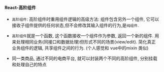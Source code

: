 #### React-高阶组件
- `高阶组件`:  高阶组件时重用组件逻辑的高级方法: 组件包含另外一个组件, 它可以接收子组件提供的任何状态,但不会修改其输入组件的行为,是`纯组件`.
- `高阶组件`就是一个函数, 这个函数接收一个组件作为参数, 返回一个新的组件. 用来处理相同业务(同接口和数据处理)但形式不同的场景(view/edit). 简化真正业务组件的逻辑, 共享组件之间的行为. (个人感觉和 vue中的mixin 类似)

- 同一类商品, 通过不同的电商平台, 就可以封装两个不同的高阶组件, 分别挂载和处理自己的特点